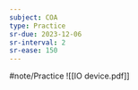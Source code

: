 ```yaml
---
subject: COA
type: Practice
sr-due: 2023-12-06
sr-interval: 2
sr-ease: 150
---
```


#note/Practice 
![[IO device.pdf]]